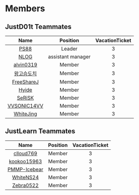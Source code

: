 # Members

## JustD01t Teammates
| Name | Position | VacationTicket |
|:-----:|:-----:|:---------:|
| [PS88](https://github.com/Potatoshare88) | Leader | 3 |
| [NLOG](https://github.com/nnnlog) | assistant manager | 3 |
| [alvin0319](https://github.com/alvin0319) | Member | 3 |
| [왕고슴도치](https://github.com/djdisodo) | Member | 3 |
| [FreeShareJ](https://github.com/FreeShareJ) | Member | 3 |
| [Hyide](https://github.com/Hyide) | Member | 3 |
| [SeRiSK](https://github.com/SeRiSK) | Member | 3 |
| [VVSONIC14VV](https://github.com/VVSONIC14VV) | Member | 3 |
| [WhiteJing](https://github.com/WhiteJing) | Member | 3 |


## JustLearn Teammates
| Name | Position | VacationTicket |
|:-----:|:-----:|:---------:|
| [clloud769](https://github.com/clloud769) | Member | 3 |
| [kookoo15963](https://github.com/kookoo15963) | Member | 3 |
| [PMMP-Icebear](https://github.com/PMMP-Icebear) | Member | 3 |
| [WhiteNS24](https://github.com/WhiteNS24) | Member | 3 |
| [Zebra0522](https://github.com/Zebra0522) | Member | 3 |
